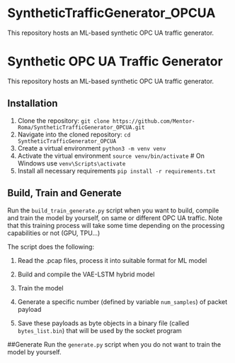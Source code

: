 # SyntheticTrafficGenerator_OPCUA
This repository hosts an ML-based synthetic OPC UA traffic generator.
# Synthetic OPC UA Traffic Generator

This repository hosts an ML-based synthetic OPC UA traffic generator.

## Installation

1. Clone the repository: `git clone https://github.com/Mentor-Roma/SyntheticTrafficGenerator_OPCUA.git`
2. Navigate into the cloned repository: `cd SyntheticTrafficGenerator_OPCUA`
3. Create a virtual environment `python3 -m venv venv`
4. Activate the virtual environment `source venv/bin/activate`  # On Windows use `venv\Scripts\activate`
5. Install all necessary requirements `pip install -r requirements.txt`

## Build, Train and Generate

Run the `build_train_generate.py` script when you want to build, compile and train the model by yourself, on same or different OPC UA traffic. Note that this training process will take some time depending on the processing capabilities or not (GPU, TPU...)

The script does the following:

1. Read the .pcap files, process it into suitable format for ML model

2. Build and compile the VAE-LSTM hybrid model

3. Train the model

4. Generate a specific number (defined by variable `num_samples`) of packet payload

5. Save these payloads as byte objects in a binary file (called `bytes_list.bin`) that will be used by the socket program

##Generate
Run the `generate.py` script when you do not want to train the model by yourself. 

